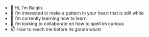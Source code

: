 - 👋 Hi, I’m Balqiis
- 👀 I’m interested in make a pattern in your heart that is still white
- 🌱 I’m currently learning how to learn
- 💞️ I’m looking to collaborate on how to spell im curious
- 📫 How to reach me before its gonna worst

<!---
Malqiis/Malqiis is a ✨ special ✨ repository because its `README.md` (this file) appears on your GitHub profile.
You can click the Preview link to take a look at your changes.
--->
